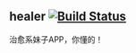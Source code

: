 ## healer [![Build Status](https://travis-ci.org/yuanliccc/healer.svg?branch=master)](https://travis-ci.org/yuanliccc/healer)  
治愈系妹子APP，你懂的！
